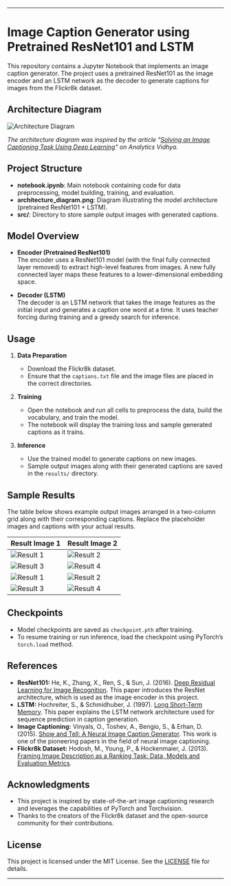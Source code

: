 ---

# Image Caption Generator using Pretrained ResNet101 and LSTM

This repository contains a Jupyter Notebook that implements an image caption generator. The project uses a pretrained ResNet101 as the image encoder and an LSTM network as the decoder to generate captions for images from the Flickr8k dataset.

## Architecture Diagram

![Architecture Diagram](https://github.com/janith99hansidu/Attention-CNN-LSTM-Image-Caption-Generator/blob/main/src/architecture.png)

*The architecture diagram was inspired by the article "[Solving an Image Captioning Task Using Deep Learning](https://www.analyticsvidhya.com/blog/2018/04/solving-an-image-captioning-task-using-deep-learning/)" on Analytics Vidhya.*

## Project Structure

- **notebook.ipynb**: Main notebook containing code for data preprocessing, model building, training, and evaluation.
- **architecture_diagram.png**: Diagram illustrating the model architecture (pretrained ResNet101 + LSTM).
- **src/**: Directory to store sample output images with generated captions.

## Model Overview

- **Encoder (Pretrained ResNet101)**  
  The encoder uses a ResNet101 model (with the final fully connected layer removed) to extract high-level features from images. A new fully connected layer maps these features to a lower-dimensional embedding space.

- **Decoder (LSTM)**  
  The decoder is an LSTM network that takes the image features as the initial input and generates a caption one word at a time. It uses teacher forcing during training and a greedy search for inference.

## Usage

1. **Data Preparation**  
   - Download the Flickr8k dataset.
   - Ensure that the `captions.txt` file and the image files are placed in the correct directories.
   
2. **Training**  
   - Open the notebook and run all cells to preprocess the data, build the vocabulary, and train the model.
   - The notebook will display the training loss and sample generated captions as it trains.

3. **Inference**  
   - Use the trained model to generate captions on new images.
   - Sample output images along with their generated captions are saved in the `results/` directory.

## Sample Results

The table below shows example output images arranged in a two-column grid along with their corresponding captions. Replace the placeholder images and captions with your actual results.

| Result Image 1 | Result Image 2 |
| -------------- | -------------- |
| ![Result 1](https://github.com/janith99hansidu/Attention-CNN-LSTM-Image-Caption-Generator/blob/main/src/test_01.png) | ![Result 2](https://github.com/janith99hansidu/Attention-CNN-LSTM-Image-Caption-Generator/blob/main/src/test_02.png)|
| ![Result 3](https://github.com/janith99hansidu/Attention-CNN-LSTM-Image-Caption-Generator/blob/main/src/test_03.png) | ![Result 4](https://github.com/janith99hansidu/Attention-CNN-LSTM-Image-Caption-Generator/blob/main/src/test_04.png)|
| ![Result 1](https://github.com/janith99hansidu/Attention-CNN-LSTM-Image-Caption-Generator/blob/main/src/test_05.png) | ![Result 2](https://github.com/janith99hansidu/Attention-CNN-LSTM-Image-Caption-Generator/blob/main/src/test_06.png)|
| ![Result 3](https://github.com/janith99hansidu/Attention-CNN-LSTM-Image-Caption-Generator/blob/main/src/test_07.png) | ![Result 4](https://github.com/janith99hansidu/Attention-CNN-LSTM-Image-Caption-Generator/blob/main/src/test_08.png)|

## Checkpoints

- Model checkpoints are saved as `checkpoint.pth` after training.
- To resume training or run inference, load the checkpoint using PyTorch’s `torch.load` method.

## References

- **ResNet101:** He, K., Zhang, X., Ren, S., & Sun, J. (2016). [Deep Residual Learning for Image Recognition](https://arxiv.org/abs/1512.03385). This paper introduces the ResNet architecture, which is used as the image encoder in this project.
- **LSTM:** Hochreiter, S., & Schmidhuber, J. (1997). [Long Short-Term Memory](https://www.bioinf.jku.at/publications/older/2604.pdf). This paper explains the LSTM network architecture used for sequence prediction in caption generation.
- **Image Captioning:** Vinyals, O., Toshev, A., Bengio, S., & Erhan, D. (2015). [Show and Tell: A Neural Image Caption Generator](https://arxiv.org/abs/1411.4555). This work is one of the pioneering papers in the field of neural image captioning.
- **Flickr8k Dataset:** Hodosh, M., Young, P., & Hockenmaier, J. (2013). [Framing Image Description as a Ranking Task: Data, Models and Evaluation Metrics](https://www.cs.unc.edu/~mhodosh/captioning/).


## Acknowledgments

- This project is inspired by state-of-the-art image captioning research and leverages the capabilities of PyTorch and Torchvision.
- Thanks to the creators of the Flickr8k dataset and the open-source community for their contributions.

## License

This project is licensed under the MIT License. See the [LICENSE](LICENSE) file for details.

---